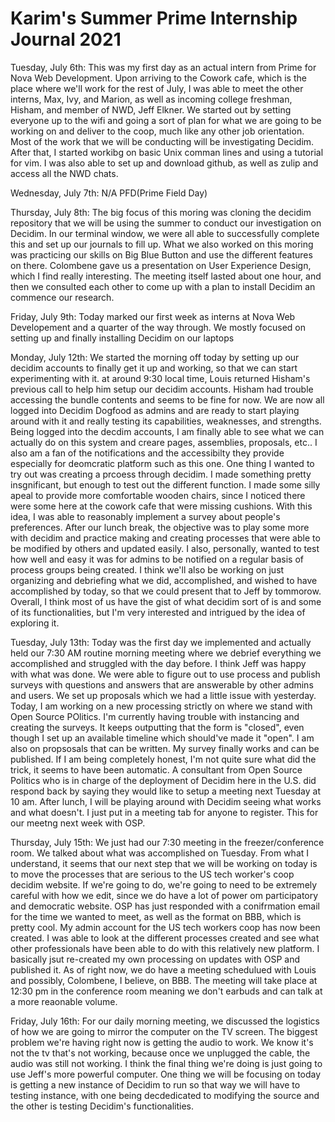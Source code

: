 
# Karim's Summer Prime Internship Journal 2021
Tuesday, July 6th: This was my first day as an actual intern from Prime for Nova Web Development. Upon arriving to the Cowork cafe, which is the place where we'll work for the rest of July, I was able to meet the other interns, Max, Ivy, and Marion, as well as incoming college freshman, Hisham, and member of NWD, Jeff Elkner. We started out by setting everyone up to the wifi and going a sort of plan for what we are going to be working on and deliver to the coop, much like any other job orientation. Most of the work that we will be conducting will be investigating Decidim. After that, I started workibg on basic Unix comman lines and using a tutorial for vim. I was also able to set up and download github, as well as zulip and access all the NWD chats.

Wednesday, July 7th: N/A PFD(Prime Field Day)

Thursday, July 8th: The big focus of this moring was cloning the decidim repository that we will be using the summer to conduct our investigation on Decidim. In our terminal window, we were all able to successfully complete this and set up our journals to fill up. What we also worked on this moring was practicing our skills on Big Blue Button and use the different features on there. Colombene gave us a presentation on User Experience Design, which I find really interesting. The meeting itself lasted about one hour, and then we consulted each other to come up with a plan to install Decidim an commence our research. 

Friday, July 9th: Today marked our first week as interns at Nova Web Developement and a quarter of the way through. We mostly focused on setting up and finally installing Decidim on our laptops 

Monday, July 12th: We started the morning off today by setting up our decidim accounts to finally get it up and working, so that we can start experimenting with it. at around 9:30 local time, Louis returned Hisham's previous call to help him setup our decidim accounts. Hisham had trouble accessing the bundle contents and seems to be fine for now. We are now all logged into Decidim Dogfood as admins and are ready to start playing around with it and really testing its capabilities, weaknesses, and strengths. Being logged into the decdim accounts, I am finally able to see what we can actually do on this system and creare pages, assemblies, proposals, etc.. I also am a fan of the notifications and the accessibilty they provide especially for deomcratic platform such as this one. One thing I wanted to try out was creating a prcoess through decidim. I made something pretty insgnificant, but enough to test out the different function. I made some silly apeal to provide more comfortable wooden chairs, since I noticed there were some here at the cowork cafe that were missing cushions. With this idea, I was able to reasonably implement a survey about people's preferences. After our lunch break, the objective was to play some more with decidim and practice making and creating processes that were able to be modified by others and updated easily. I also, personally, wanted to test how well and easy it was for admins to be notified on a regular basis of process groups being created. I think we'll also be working on just organizing and debriefing what we did, accomplished, and wished to have accomplished by today, so that we could present that to Jeff by tommorow. Overall, I think most of us have the gist of what decidim sort of is and some of its functionalities, but I'm very interested and intrigued by the idea of exploring it.

Tuesday, July 13th: Today was the first day we implemented and actually held our 7:30 AM routine morning meeting where we debrief everything we accomplished and struggled with the day before. I think Jeff was happy with what was done. We were able to figure out to use process and publish surveys with questions and answers that are answerable by other admins and users. We set up proposals which we had a little issue with yesterday. Today, I am working on a new processing strictly on where we stand with Open Source POlitics. I'm currently having trouble with instancing and creating the surveys. It keeps outputting that the form is "closed", even though I set up an available timeline which should've made it "open". I am also on propsosals that can be written. My survey finally works and can be published. If I am being completely honest, I'm not quite sure what did the trick, it seems to have been automatic. A consultant from Open Source Politics who is in charge of the deployment of Decidim here in the U.S. did respond back by saying they would like to setup a meeting next Tuesday at 10 am. After lunch, I will be playing around with Decidim seeing what works and what doesn't. I just put in a meeting tab for anyone to register. This for our meetng next week with OSP.  

Thursday, July 15th: We just had our 7:30 meeting in the freezer/conference room. We talked about what was accomplished on Tuesday. From what I understand, it seems that our next step that we will be working on today is to move the processes that are serious to the US tech worker's coop decidim website. If we're going to do, we're going to need to be extremely careful with how we edit, since we do have a lot of power om participatory and democratic website. OSP has just responded with a conifrmation email for the time we wanted to meet, as well as the format on BBB, which is pretty cool. My admin account for the US tech workers coop has now been created. I was able to look at the different processes created and see what other professionals have been able to do with this relatively new platform. I basically jsut re-created my own processing on updates with OSP and published it. As of right now, we do have a meeting schedulued with Louis and possibly, Colombene, I believe, on BBB. The meeting will take place at 12:30 pm in the conference room meaning we don't earbuds and can talk at a more reaonable volume.

Friday, July 16th: For our daily morning meeting, we discussed the logistics of how we are going to mirror the computer on the TV screen. The biggest problem we're having right now is getting the audio to work. We know it's not the tv that's not working, because once we unplugged the cable, the audio was still not working. I think the final thing we're doing is just going to use Jeff's more powerful computer. One thing we will be focusing on today is getting a new instance of Decidim to run so that way we will have to testing instance, with one being decdedicated to modifying the source and the other is testing Decidim's functionalities.
